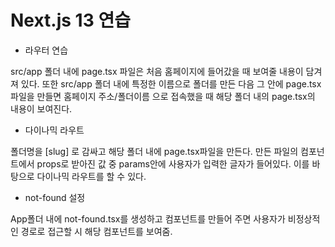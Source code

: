 # Next.js 13 연습

- 라우터 연습

src/app 폴더 내에 page.tsx 파일은 처음 홈페이지에 들어갔을 때 보여줄 내용이 담겨져 있다.
또한 src/app 폴더 내에 특정한 이름으로 폴더를 만든 다음 그 안에 page.tsx 파일을 만들면 홈페이지 주소/폴더이름 으로 접속했을 때 해당 폴더 내의 page.tsx의 내용이 보여진다.

- 다이나믹 라우트

폴더명을 [slug] 로 감싸고 해당 폴더 내에 page.tsx파일을 만든다.
만든 파일의 컴포넌트에서 props로 받아진 값 중 params안에 사용자가 입력한 글자가 들어있다.
이를 바탕으로 다이나믹 라우트를 할 수 있다.

- not-found 설정

App폴더 내에 not-found.tsx를 생성하고 컴포넌트를 만들어 주면 사용자가 비정상적인 경로로 접근할 시 해당 컴포넌트를 보여줌.
